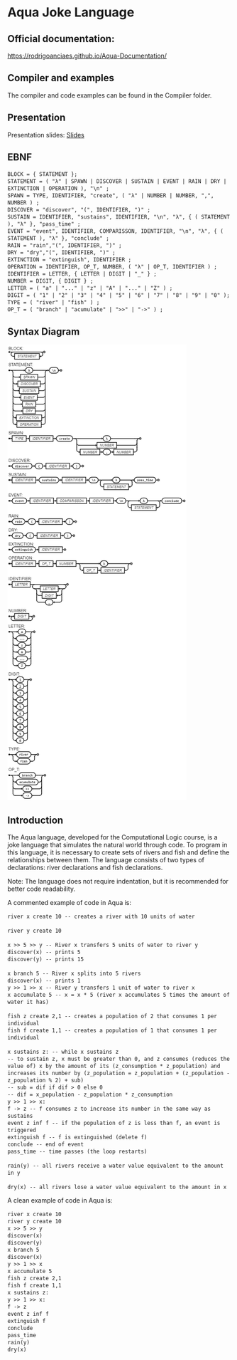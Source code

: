 # Aqua Joke Language

## Official documentation:

https://rodrigoanciaes.github.io/Aqua-Documentation/

## Compiler and examples

The compiler and code examples can be found in the Compiler folder.

## Presentation

Presentation slides: [Slides](docs/Apresentacao_Linguagem_de_Programação_Aqua.pdf)

## EBNF

``` 
BLOCK = { STATEMENT };
STATEMENT = ( "λ" | SPAWN | DISCOVER | SUSTAIN | EVENT | RAIN | DRY | EXTINCTION | OPERATION ), "\n" ;
SPAWN = TYPE, IDENTIFIER, "create", ( "λ" | NUMBER | NUMBER, ",", NUMBER ) ;
DISCOVER = "discover", "(", IDENTIFIER, ")" ;
SUSTAIN = IDENTIFIER, "sustains", IDENTIFIER, "\n", "λ", { ( STATEMENT ), "λ" }, "pass_time" ;
EVENT = "event", IDENTIFIER, COMPARISSON, IDENTIFIER, "\n", "λ", { ( STATEMENT ), "λ" }, "conclude" ;
RAIN = "rain","(", IDENTIFIER, ")" ;
DRY = "dry","(", IDENTIFIER, ")" ;
EXTINCTION = "extinguish", IDENTIFIER ; 
OPERATION = IDENTIFIER, OP_T, NUMBER, ( "λ" | OP_T, IDENTIFIER ) ;
IDENTIFIER = LETTER, { LETTER | DIGIT | "_" } ;
NUMBER = DIGIT, { DIGIT } ;
LETTER = ( "a" | "..." | "z" | "A" | "..." | "Z" ) ;
DIGIT = ( "1" | "2" | "3" | "4" | "5" | "6" | "7" | "8" | "9" | "0" );
TYPE = ( "river" | "fish" ) ;
OP_T = ( "branch" | "acumulate" | ">>" | "->" ) ;
```

## Syntax Diagram

![Syntax Diagram](DiagramaSintatico.png)

## Introduction

The Aqua language, developed for the Computational Logic course, is a joke language that simulates the natural world through code. To program in this language, it is necessary to create sets of rivers and fish and define the relationships between them. The language consists of two types of declarations: river declarations and fish declarations.

Note: The language does not require indentation, but it is recommended for better code readability.

A commented example of code in Aqua is:

```
river x create 10 -- creates a river with 10 units of water

river y create 10

x >> 5 >> y -- River x transfers 5 units of water to river y
discover(x) -- prints 5
discover(y) -- prints 15

x branch 5 -- River x splits into 5 rivers
discover(x) -- prints 1
y >> 1 >> x -- River y transfers 1 unit of water to river x
x accumulate 5 -- x = x * 5 (river x accumulates 5 times the amount of water it has)

fish z create 2,1 -- creates a population of 2 that consumes 1 per individual
fish f create 1,1 -- creates a population of 1 that consumes 1 per individual

x sustains z: -- while x sustains z  
-- to sustain z, x must be greater than 0, and z consumes (reduces the value of) x by the amount of its (z_consumption * z_population) and increases its number by (z_population = z_population + (z_population - z_population % 2) + sub)
-- sub = dif if dif > 0 else 0
-- dif = x_population - z_population * z_consumption  
y >> 1 >> x:
f -> z -- f consumes z to increase its number in the same way as sustains  
event z inf f -- if the population of z is less than f, an event is triggered  
extinguish f -- f is extinguished (delete f)  
conclude -- end of event  
pass_time -- time passes (the loop restarts)

rain(y) -- all rivers receive a water value equivalent to the amount in y

dry(x) -- all rivers lose a water value equivalent to the amount in x
```

A clean example of code in Aqua is:

```
river x create 10
river y create 10
x >> 5 >> y
discover(x)
discover(y)
x branch 5
discover(x)
y >> 1 >> x
x accumulate 5
fish z create 2,1
fish f create 1,1
x sustains z:
y >> 1 >> x:
f -> z   
event z inf f 
extinguish f
conclude
pass_time
rain(y)
dry(x)
```